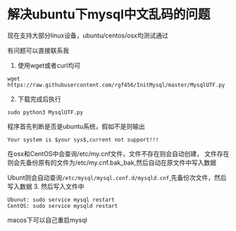 
# 解决ubuntu下mysql中文乱码的问题
现在支持大部分linux设备，ubuntu/centos/osx均测试通过

有问题可以直接联系我

1. 使用wget或者curl均可
```
wget https://raw.githubusercontent.com/rgf456/InitMysql/master/MysqlUTF.py
```
2. 下载完成后执行
```shell
sudo python3 MysqlUTF.py
```
程序首先判断是否是ubuntu系统，假如不是则输出
```
Your system is $your sys$,current not support!!!
```
在osx和CentOS中会查询/etc/my.cnf文件，文件不存在则会自动创建，
文件存在则会先备份原有的文件为/etc/my.cnf.bak_bak,然后自动在原文件中写入数据

Ubunt则会自动查询`/etc/mysql/mysql.conf.d/mysqld.cnf`,先备份次文件，然后写入数据
3. 然后写入文件中
```shell
Ubunut: sudo service mysql restart
CentOS: sudo service mysqld restart
```
macos下可以自己重启mysql